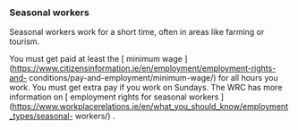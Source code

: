 ###  Seasonal workers

Seasonal workers work for a short time, often in areas like farming or
tourism.

You must get paid at least the [ minimum wage
](https://www.citizensinformation.ie/en/employment/employment-rights-and-
conditions/pay-and-employment/minimum-wage/) for all hours you work. You must
get extra pay if you work on Sundays. The WRC has more information on [
employment rights for seasonal workers
](https://www.workplacerelations.ie/en/what_you_should_know/employment_types/seasonal-
workers/) .
